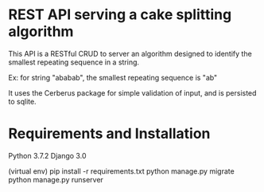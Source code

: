 # REST API serving a cake splitting algorithm

This API is a RESTful CRUD to server an algorithm designed to identify the smallest repeating sequence in a string.

Ex: for string "ababab", the smallest repeating sequence is "ab"

It uses the Cerberus package for simple validation of input, and is persisted to sqlite.

# Requirements and Installation

Python 3.7.2
Django 3.0

(virtual env)
pip install -r requirements.txt
python manage.py migrate
python manage.py runserver
